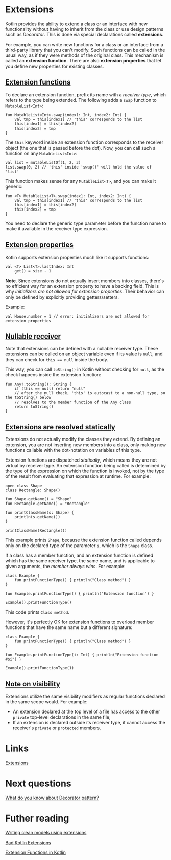 # Extensions
Kotlin provides the ability to extend a class or an interface with new functionality without having to inherit from the class or use design patterns such as *Decorator*. This is done via special declarations called **extensions**.

For example, you can write new functions for a class or an interface from a third-party library that you can't modify. Such functions can be called in the usual way, as if they were methods of the original class. This mechanism is called an **extension function**. There are also **extension properties** that let you define new properties for existing classes.

## [Extension functions](https://kotlinlang.org/docs/extensions.html#extension-functions)
To declare an extension function, prefix its name with a *receiver type*, which refers to the type being extended. The following adds a `swap` function to `MutableList<Int>`:

```
fun MutableList<Int>.swap(index1: Int, index2: Int) {
    val tmp = this[index1] // 'this' corresponds to the list
    this[index1] = this[index2]
    this[index2] = tmp
}
```

The `this` keyword inside an extension function corresponds to the receiver object (the one that is passed before the dot). Now, you can call such a function on any `MutableList<Int>`:

```
val list = mutableListOf(1, 2, 3)
list.swap(0, 2) // 'this' inside 'swap()' will hold the value of 'list'
```

This function makes sense for any `MutableList<T>`, and you can make it generic:

```
fun <T> MutableList<T>.swap(index1: Int, index2: Int) {
    val tmp = this[index1] // 'this' corresponds to the list
    this[index1] = this[index2]
    this[index2] = tmp
}
```

You need to declare the generic type parameter before the function name to make it available in the receiver type expression.

## [Extension properties](https://kotlinlang.org/docs/extensions.html#extension-properties)

Kotlin supports extension properties much like it supports functions:

```
val <T> List<T>.lastIndex: Int
    get() = size - 1
```

**Note**. Since extensions do not actually insert members into classes, there's no efficient way for an extension property to have a backing field. This is why *initializers are not allowed for extension properties*. Their behavior can only be defined by explicitly providing getters/setters.

Example: 
```
val House.number = 1 // error: initializers are not allowed for extension properties
```

## [Nullable receiver](https://kotlinlang.org/docs/extensions.html#nullable-receiver)
Note that extensions can be defined with a nullable receiver type. These extensions can be called on an object variable even if its value is `null`, and they can check for `this == null` inside the body.

This way, you can call `toString()` in Kotlin without checking for `null`, as the check happens inside the extension function:

```
fun Any?.toString(): String {
    if (this == null) return "null"
    // after the null check, 'this' is autocast to a non-null type, so the toString() below
    // resolves to the member function of the Any class
    return toString()
}
```

## [Extensions are resolved statically](https://kotlinlang.org/docs/extensions.html#extensions-are-resolved-statically)

Extensions do not actually modify the classes they extend. By defining an extension, you are not inserting new members into a class, only making new functions callable with the dot-notation on variables of this type.

Extension functions are dispatched *statically*, which means they are not virtual by receiver type. An extension function being called is determined by the type of the expression on which the function is invoked, not by the type of the result from evaluating that expression at runtime. For example:

```
open class Shape
class Rectangle: Shape()

fun Shape.getName() = "Shape"
fun Rectangle.getName() = "Rectangle"

fun printClassName(s: Shape) {
    println(s.getName())
}

printClassName(Rectangle())
```

This example prints `Shape`, because the extension function called depends only on the declared type of the parameter `s`, which is the `Shape` class.

If a class has a member function, and an extension function is defined which has the same receiver type, the same name, and is applicable to given arguments, the *member always wins*. For example:

```
class Example {
    fun printFunctionType() { println("Class method") }
}

fun Example.printFunctionType() { println("Extension function") }

Example().printFunctionType()
```

This code prints `Class method`.

However, it's perfectly OK for extension functions to overload member functions that have the same name but a different signature:

```
class Example {
    fun printFunctionType() { println("Class method") }
}

fun Example.printFunctionType(i: Int) { println("Extension function #$i") }

Example().printFunctionType(1)
```

## [Note on visibility](https://kotlinlang.org/docs/extensions.html#note-on-visibility)
Extensions utilize the same visibility modifiers as regular functions declared in the same scope would. For example:
- An extension declared at the top level of a file has access to the other `private` top-level declarations in the same file;
- If an extension is declared outside its receiver type, it cannot access the receiver's `private` or `protected` members.

# Links
[Extensions](https://kotlinlang.org/docs/extensions.html)

# Next questions
[What do you know about Decorator pattern?](https://github.com/Kirchhoff-/Android-Interview-Questions/blob/master/Patterns/Decorator%20pattern.md)

# Futher reading
[Writing clean models using extensions](https://okkotlin.com/clean-models/)

[Bad Kotlin Extensions](https://krossovochkin.com/posts/2021_01_25_bad_kotlin_extensions/)

[Extension Functions in Kotlin](https://www.baeldung.com/kotlin/extension-methods)
